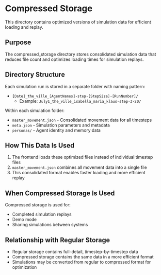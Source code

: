 # Compressed Storage

This directory contains optimized versions of simulation data for efficient loading and replay.

## Purpose

The compressed_storage directory stores consolidated simulation data that reduces file count and optimizes loading times for simulation replays.

## Directory Structure

Each simulation run is stored in a separate folder with naming pattern:
- `[Date]_the_ville_[AgentNames]-step-[StepSize]-[RunNumber]/`
  - Example: `July1_the_ville_isabella_maria_klaus-step-3-20/`

Within each simulation folder:
- `master_movement.json` - Consolidated movement data for all timesteps
- `meta.json` - Simulation parameters and metadata
- `personas/` - Agent identity and memory data

## How This Data Is Used

1. The frontend loads these optimized files instead of individual timestep files
2. `master_movement.json` combines all movement data into a single file
3. This consolidated format enables faster loading and more efficient replay

## When Compressed Storage Is Used

Compressed storage is used for:
- Completed simulation replays
- Demo mode
- Sharing simulations between systems

## Relationship with Regular Storage

- Regular storage contains full-detail, timestep-by-timestep data
- Compressed storage contains the same data in a more efficient format
- Simulations may be converted from regular to compressed format for optimization